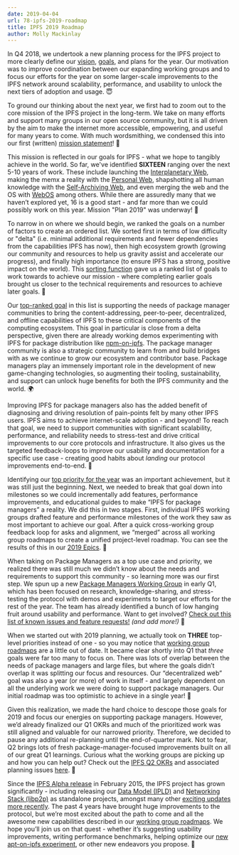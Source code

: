 ```yaml
---
date: 2019-04-04
url: 78-ipfs-2019-roadmap
title: IPFS 2019 Roadmap
author: Molly Mackinlay
---
```


In Q4 2018, we undertook a new planning process for the IPFS project to more clearly define our [vision](https://github.com/ipfs/roadmap#ipfs-mission-statement), [goals](https://github.com/ipfs/roadmap#2019-goals-expanded), and plans for the year. Our motivation was to improve coordination between our expanding working groups and to focus our efforts for the year on some larger-scale improvements to the IPFS network around scalability, performance, and usability to unlock the next tiers of adoption and usage. 😇

To ground our thinking about the next year, we first had to zoom out to the core mission of the IPFS project in the long-term. We take on many efforts and support many groups in our open source community, but it is all driven by the aim to make the internet more accessible, empowering, and useful for many years to come. With much wordsmithing, we condensed this into our first (written) [mission statement](https://github.com/ipfs/roadmap#ipfs-mission-statement)! 👏

This mission is reflected in our goals for IPFS - what we hope to tangibly achieve in the world. So far, we've identified **SIXTEEN** ranging over the next 5-10 years of work. These include launching the [Interplanetary Web](https://github.com/ipfs/roadmap#-interplanetary-web---mars-2024-d3-e3-i4), making the memx a reality with the [Personal Web](https://github.com/ipfs/roadmap#-personal-web-d3-e4-i2), shapshotting all human knowledge with the [Self-Archiving Web](https://github.com/ipfs/roadmap#-self-archiving-web-d4-e4-i4), and even merging the web and the OS with [WebOS](https://github.com/ipfs/roadmap#-webos-d5-e2-i3) among others. While there are assuredly many that we haven’t explored yet, 16 is a good start - and far more than we could possibly work on this year. Mission "Plan 2019" was underway! 🚀
<image of goals>

To narrow in on where we should begin, we ranked the goals on a number of factors to create an ordered list. We sorted first in terms of low difficulty or "delta" (i.e. minimal additional requirements and fewer dependencies from the capabilities IPFS has now), then high ecosystem growth (growing our community and resources to help us gravity assist and accelerate our progress), and finally high importance (to ensure IPFS has a strong, positive impact on the world). This [sorting function](https://github.com/ipfs/roadmap#2019-priority) gave us a ranked list of goals to work towards to achieve our mission - where completing earlier goals brought us closer to the technical requirements and resources to achieve later goals. 🤩
<image of sorting function>

Our [top-ranked goal](https://github.com/ipfs/roadmap#2019-goal-expanded) in this list is supporting the needs of package manager communities to bring the content-addressing, peer-to-peer, decentralized, and offline capabilities of IPFS to these critical components of the computing ecosystem. This goal in particular is close from a delta perspective, given there are already working demos experimenting with IPFS for package distribution like [npm-on-ipfs](https://github.com/ipfs-shipyard/npm-on-ipfs). The package manager community is also a strategic community to learn from and build bridges with as we continue to grow our ecosystem and contributor base. Package managers play an immensely important role in the development of new game-changing technologies, so augmenting their tooling, sustainability, and support can unlock huge benefits for both the IPFS community and the world. 🌍

Improving IPFS for package managers also has the added benefit of diagnosing and driving resolution of pain-points felt by many other IPFS users. IPFS aims to achieve internet-scale adoption - and beyond! To reach that goal, we need to support communities with significant scalability, performance, and reliability needs to stress-test and drive critical improvements to our core protocols and infrastructure. It also gives us the targeted feedback-loops to improve our usability and documentation for a specific use case - creating good habits about _landing_ our protocol improvements end-to-end. 🙌

Identifying our [top priority for the year](https://github.com/ipfs/roadmap#2019-priority) was an important achievement, but it was still just the beginning. Next, we needed to break that goal down into milestones so we could incrementally add features, performance improvements, and educational guides to make “IPFS for package managers” a reality. We did this in two stages. First, individual IPFS working groups drafted feature and performance milestones of the work they saw as most important to achieve our goal. After a quick cross-working group feedback loop for asks and alignment, we “merged” across all working group roadmaps to create a unified project-level roadmap. You can see the results of this in our [2019 Epics](https://github.com/ipfs/roadmap#2019-epics). 👀

When taking on Package Managers as a top use case and priority, we realized there was still much we didn’t know about the needs and requirements to support this community - so learning more was our first step. We spun up a new [Package Managers Working Group](https://github.com/ipfs/package-managers) in early Q1, which has been focused on research, knowledge-sharing, and stress-testing the protocol with demos and experiments to target our efforts for the rest of the year. The team has already identified a bunch of low hanging fruit around usability and performance. Want to get involved? [Check out this list of known issues and feature requests!](https://github.com/ipfs/package-managers/blob/master/blockers.md) _(and add more!)_ 💪

When we started out with 2019 planning, we actually took on **THREE** top-level priorities instead of one - so you may notice that [working group roadmaps](https://github.com/ipfs/roadmap#2019-working-groups-roadmaps) are a little out of date. It became clear shortly into Q1 that _three_ goals were far too many to focus on. There was lots of overlap between the needs of package managers and large files, but where the goals didn’t overlap it was splitting our focus and resources. Our “decentralized web” goal was also a year (or more) of work in itself - and largely dependent on all the underlying work we were doing to support package managers. Our initial roadmap was too optimistic to achieve in a single year! 🧐

Given this realization, we made the hard choice to descope those goals for 2019 and focus our energies on supporting package managers. However, we’d already finalized our Q1 OKRs and much of the prioritized work was still aligned and valuable for our narrowed priority. Therefore, we decided to pause any additional re-planning until the end-of-quarter mark. Not to fear, Q2 brings lots of fresh package-manager-focused improvements built on all of our great Q1 learnings. Curious what the working groups are picking up and how you can help out? Check out the [IPFS Q2 OKRs](https://docs.google.com/spreadsheets/d/1YSeyWqXh3ImanRrTkYQHHkCofiORn68bYqM_KTLBlsA/edit) and associated planning issues [here](https://github.com/ipfs/team-mgmt/issues/902). 🤗

Since the [IPFS Alpha release](https://github.com/ipfs/ipfs/blob/master/README.md#alpha-distribution) in February 2015, the IPFS project has grown significantly - including releasing our [Data Model (IPLD)](http://ipld.io/) and [Networking Stack (libp2p)](https://libp2p.io/) as standalone projects, amongst many other [exciting updates more recently](https://filecoin.io/blog/update-2018-q3-q4/#9-ipfs-update-for-filecoin). The past 4 years have brought huge improvements to the protocol, but we’re most excited about the path to come and all the awesome new capabilities described in our [working group roadmaps](https://github.com/ipfs/roadmap#2019-working-groups-roadmaps). We hope you’ll join us on that quest - whether it’s suggesting usability improvements, writing performance benchmarks, helping optimize our [new apt-on-ipfs experiment](https://github.com/ipfs/package-managers/issues/18), or other new endeavors you propose. 🤝

